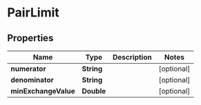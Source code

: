 # PairLimit

## Properties
Name | Type | Description | Notes
------------ | ------------- | ------------- | -------------
**numerator** | **String** |  |  [optional]
**denominator** | **String** |  |  [optional]
**minExchangeValue** | **Double** |  |  [optional]
